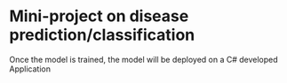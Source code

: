 # Mini-project on disease prediction/classification

Once the model is trained, the model will be deployed on a C# developed Application
